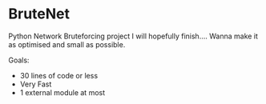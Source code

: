 # BruteNet
Python Network Bruteforcing project I will hopefully finish.... Wanna make it as optimised and small as possible.

Goals:
- 30 lines of code or less
- Very Fast
- 1 external module at most
